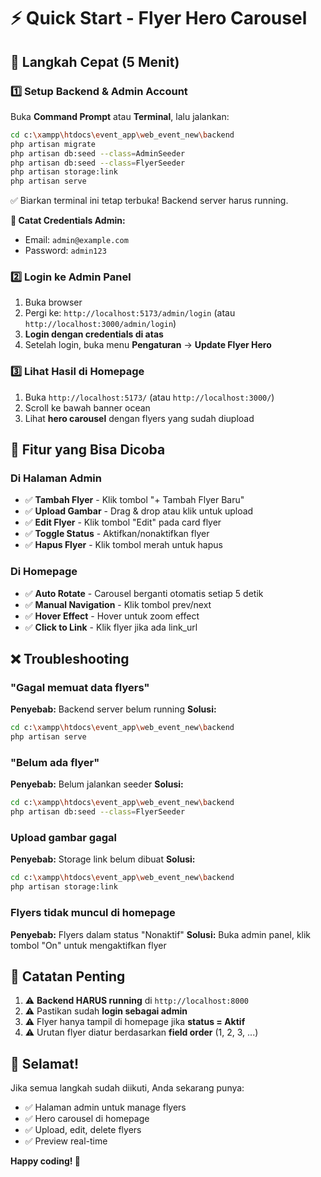# ⚡ Quick Start - Flyer Hero Carousel

## 🎯 Langkah Cepat (5 Menit)

### 1️⃣ Setup Backend & Admin Account
Buka **Command Prompt** atau **Terminal**, lalu jalankan:

```bash
cd c:\xampp\htdocs\event_app\web_event_new\backend
php artisan migrate
php artisan db:seed --class=AdminSeeder
php artisan db:seed --class=FlyerSeeder
php artisan storage:link
php artisan serve
```

✅ Biarkan terminal ini tetap terbuka! Backend server harus running.

**📝 Catat Credentials Admin:**
- Email: `admin@example.com`
- Password: `admin123`

### 2️⃣ Login ke Admin Panel
1. Buka browser
2. Pergi ke: `http://localhost:5173/admin/login` (atau `http://localhost:3000/admin/login`)
3. **Login dengan credentials di atas**
4. Setelah login, buka menu **Pengaturan** → **Update Flyer Hero**

### 3️⃣ Lihat Hasil di Homepage
1. Buka `http://localhost:5173/` (atau `http://localhost:3000/`)
2. Scroll ke bawah banner ocean
3. Lihat **hero carousel** dengan flyers yang sudah diupload

## 🎨 Fitur yang Bisa Dicoba

### Di Halaman Admin
- ✅ **Tambah Flyer** - Klik tombol "+ Tambah Flyer Baru"
- ✅ **Upload Gambar** - Drag & drop atau klik untuk upload
- ✅ **Edit Flyer** - Klik tombol "Edit" pada card flyer
- ✅ **Toggle Status** - Aktifkan/nonaktifkan flyer
- ✅ **Hapus Flyer** - Klik tombol merah untuk hapus

### Di Homepage
- ✅ **Auto Rotate** - Carousel berganti otomatis setiap 5 detik
- ✅ **Manual Navigation** - Klik tombol prev/next
- ✅ **Hover Effect** - Hover untuk zoom effect
- ✅ **Click to Link** - Klik flyer jika ada link_url

## ❌ Troubleshooting

### "Gagal memuat data flyers"
**Penyebab:** Backend server belum running
**Solusi:** 
```bash
cd c:\xampp\htdocs\event_app\web_event_new\backend
php artisan serve
```

### "Belum ada flyer"
**Penyebab:** Belum jalankan seeder
**Solusi:**
```bash
cd c:\xampp\htdocs\event_app\web_event_new\backend
php artisan db:seed --class=FlyerSeeder
```

### Upload gambar gagal
**Penyebab:** Storage link belum dibuat
**Solusi:**
```bash
cd c:\xampp\htdocs\event_app\web_event_new\backend
php artisan storage:link
```

### Flyers tidak muncul di homepage
**Penyebab:** Flyers dalam status "Nonaktif"
**Solusi:** Buka admin panel, klik tombol "On" untuk mengaktifkan flyer

## 📝 Catatan Penting

1. ⚠️ **Backend HARUS running** di `http://localhost:8000`
2. ⚠️ Pastikan sudah **login sebagai admin**
3. ⚠️ Flyer hanya tampil di homepage jika **status = Aktif**
4. ⚠️ Urutan flyer diatur berdasarkan **field order** (1, 2, 3, ...)

## 🎉 Selamat!

Jika semua langkah sudah diikuti, Anda sekarang punya:
- ✅ Halaman admin untuk manage flyers
- ✅ Hero carousel di homepage
- ✅ Upload, edit, delete flyers
- ✅ Preview real-time

**Happy coding! 🚀**
